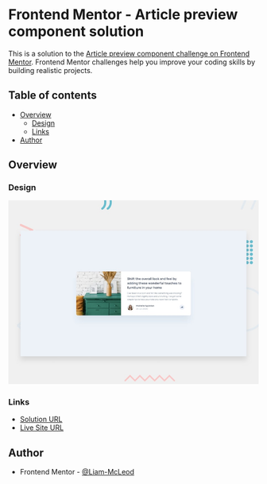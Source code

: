 # Frontend Mentor - Article preview component solution

This is a solution to the [Article preview component challenge on Frontend Mentor](https://www.frontendmentor.io/challenges/article-preview-component-dYBN_pYFT). Frontend Mentor challenges help you improve your coding skills by building realistic projects.

## Table of contents

- [Overview](#overview)
  - [Design](#design)
  - [Links](#links)
- [Author](#author)

## Overview

### Design

![Design preview for the article preview component coding challenge](./design/desktop-preview.jpg)

### Links

- [Solution URL](https://www.frontendmentor.io/solutions/nft-preview-card-component-jdflixwjju)
- [Live Site URL](https://liam-mcleod.github.io/FrontendMentor-NFT-Preview-Card-Component/)

## Author
- Frontend Mentor - [@Liam-McLeod](https://www.frontendmentor.io/profile/Liam-McLeod)